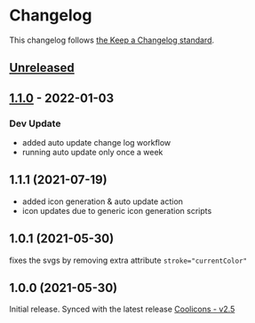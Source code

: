 # Changelog

This changelog follows [the Keep a Changelog standard](https://keepachangelog.com).

## [Unreleased](https://github.com/codeat3/blade-coolicons/compare/1.1.0...HEAD)

## [1.1.0](https://github.com/codeat3/blade-coolicons/compare/1.1.1...1.1.0) - 2022-01-03

### Dev Update

- added auto update change log workflow
- running auto update only once a week

## 1.1.1 (2021-07-19)

- added icon generation & auto update action
- icon updates due to generic icon generation scripts

## 1.0.1 (2021-05-30)

fixes the svgs by removing extra attribute `stroke="currentColor"`

## 1.0.0 (2021-05-30)

Initial release.
Synced with the latest release [Coolicons - v2.5](https://github.com/krystonschwarze/coolicons/releases/tag/v2.5)
